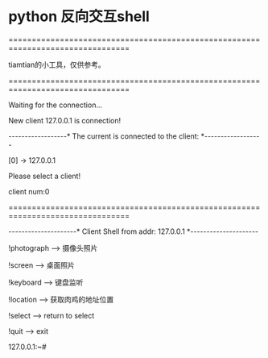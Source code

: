 # python 反向交互shell

================================================================================

tiamtian的小工具，仅供参考。

================================================================================

Waiting for the connection...

New client 127.0.0.1 is connection!

------------------* The current is connected to the client: *------------------

[0] -> 127.0.0.1

Please select a client!

client num:0

================================================================================

---------------------* Client Shell from addr: 127.0.0.1 *---------------------

!photograph --> 摄像头照片

!screen --> 桌面照片

!keyboard --> 键盘监听

!location --> 获取肉鸡的地址位置

!select --> return to select

!quit --> exit

127.0.0.1:~#
